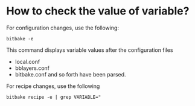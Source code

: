 # How to check the value of variable?

For configuration changes, use the following:

```shell
bitbake -e
```

This command displays variable values after the configuration files 
- local.conf
- bblayers.conf
- bitbake.conf and so forth have been parsed.

For recipe changes, use the following

```shell
bitbake recipe -e | grep VARIABLE="
```
